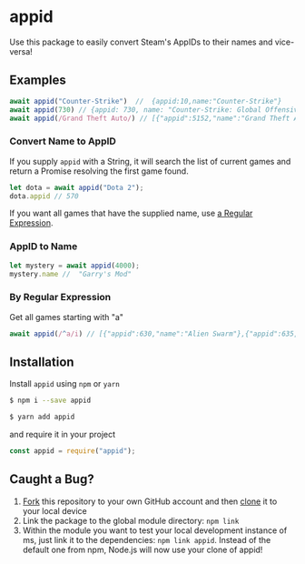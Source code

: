 # appid

Use this package to easily convert Steam's AppIDs to their names and vice-versa!

## Examples

```js
await appid("Counter-Strike")  //  {appid:10,name:"Counter-Strike"}
await appid(730) // {appid: 730, name: "Counter-Strike: Global Offensive"}
await appid(/Grand Theft Auto/) // [{"appid":5152,"name":"Grand Theft Auto IV"},{"appid":5656,"name":"Grand Theft Auto - Episodes from Liberty City Trailer"} ...]
```

### Convert Name to AppID
If you supply `appid` with a String, it will search the list of current games and return a Promise resolving the first game found.

```js
let dota = await appid("Dota 2");
dota.appid // 570
```
If you want all games that have the supplied name, use [a Regular Expression](#by-regular-expression).

### AppID to Name

```js
let mystery = await appid(4000);
mystery.name //  "Garry's Mod"
```

### By Regular Expression
Get all games starting with "a"

```js
await appid(/^a/i) // [{"appid":630,"name":"Alien Swarm"},{"appid":635,"name":"Alien Swarm Dedicated Server"},{"appid":640,"name":"Alien Swarm - SDK"},...]
```

## Installation

Install `appid` using `npm` or `yarn`

```bash
$ npm i --save appid

$ yarn add appid
```
and require it in your project

```js
const appid = require("appid");
```


## Caught a Bug?

1. [Fork](https://help.github.com/articles/fork-a-repo/) this repository to your own GitHub account and then [clone](https://help.github.com/articles/cloning-a-repository/) it to your local device
2. Link the package to the global module directory: `npm link`
3. Within the module you want to test your local development instance of ms, just link it to the dependencies: `npm link appid`. Instead of the default one from npm, Node.js will now use your clone of appid!
